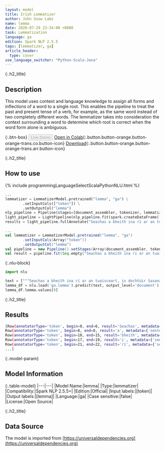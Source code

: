 ```yaml
---
layout: model
title: Irish Lemmatizer
author: John Snow Labs
name: lemma
date: 2020-07-29 23:34:00 +0800
task: Lemmatization
language: ga
edition: Spark NLP 2.5.5
tags: [lemmatizer, ga]
article_header:
  type: cover
use_language_switcher: "Python-Scala-Java"
---
```


{:.h2_title}
## Description
This model uses context and language knowledge to assign all forms and inflections of a word to a single root. This enables the pipeline to treat the past and present tense of a verb, for example, as the same word instead of two completely different words. The lemmatizer takes into consideration the context surrounding a word to determine which root is correct when the word form alone is ambiguous.

{:.btn-box}
<button class="button button-orange" disabled>Live Demo</button>
[Open in Colab](https://colab.research.google.com/github/JohnSnowLabs/spark-nlp-workshop/blob/b2eb08610dd49d5b15077cc499a94b4ec1e8b861/jupyter/annotation/english/model-downloader/Create%20custom%20pipeline%20-%20NerDL.ipynb#scrollTo=bbzEH9u7tdxR){:.button.button-orange.button-orange-trans.co.button-icon}
[Download](https://s3.amazonaws.com/auxdata.johnsnowlabs.com/public/models/lemma_ga_2.5.5_2.4_1596054397576.zip){:.button.button-orange.button-orange-trans.arr.button-icon}

{:.h2_title}
## How to use

<div class="tabs-box" markdown="1">

{% include programmingLanguageSelectScalaPythonNLU.html %}

```python
...
lemmatizer = LemmatizerModel.pretrained("lemma", "ga") \
        .setInputCols(["token"]) \
        .setOutputCol("lemma")
nlp_pipeline = Pipeline(stages=[document_assembler, tokenizer, lemmatizer])
light_pipeline = LightPipeline(nlp_pipeline.fit(spark.createDataFrame([['']]).toDF("text")))
results = light_pipeline.fullAnnotate("Seachas a bheith ina rí ar an tuaisceart, is dochtúir Sasanach é John Snow agus ceannaire i bhforbairt ainéistéise agus sláinteachas míochaine.")
```

```scala
...
val lemmatizer = LemmatizerModel.pretrained("lemma", "ga")
        .setInputCols(Array("token"))
        .setOutputCol("lemma")
val pipeline = new Pipeline().setStages(Array(document_assembler, tokenizer, lemmatizer))
val result = pipeline.fit(Seq.empty["Seachas a bheith ina rí ar an tuaisceart, is dochtúir Sasanach é John Snow agus ceannaire i bhforbairt ainéistéise agus sláinteachas míochaine."].toDS.toDF("text")).transform(data)
```

{:.nlu-block}
```python
import nlu

text = ["""Seachas a bheith ina rí ar an tuaisceart, is dochtúir Sasanach é John Snow agus ceannaire i bhforbairt ainéistéise agus sláinteachas míochaine."""]
lemma_df = nlu.load('ga.lemma').predict(text, output_level='document')
lemma_df.lemma.values[0]
```

</div>

{:.h2_title}
## Results

```bash
[Row(annotatorType='token', begin=0, end=6, result='Seachas', metadata={'sentence': '0'}, embeddings=[]),
Row(annotatorType='token', begin=8, end=8, result='a', metadata={'sentence': '0'}, embeddings=[]),
Row(annotatorType='token', begin=10, end=15, result='bheith', metadata={'sentence': '0'}, embeddings=[]),
Row(annotatorType='token', begin=17, end=19, result='i', metadata={'sentence': '0'}, embeddings=[]),
Row(annotatorType='token', begin=21, end=22, result='rí', metadata={'sentence': '0'}, embeddings=[]),
...]
```

{:.model-param}
## Model Information

{:.table-model}
|---|---|
|Model Name:|lemma|
|Type:|lemmatizer|
|Compatibility:|Spark NLP 2.5.5+|
|Edition:|Official|
|Input labels:|[token]|
|Output labels:|[lemma]|
|Language:|ga|
|Case sensitive:|false|
|License:|Open Source|

{:.h2_title}
## Data Source
The model is imported from [https://universaldependencies.org](https://universaldependencies.org)
